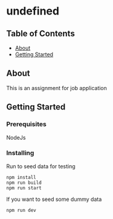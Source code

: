 # undefined

## Table of Contents

- [About](#about)
- [Getting Started](#getting_started)

## About <a name = "about"></a>

This is an assignment for job application

## Getting Started <a name = "getting_started"></a>

### Prerequisites

NodeJs 

### Installing


Run to seed data for testing

```
npm install
npm run build
npm run start
```

If you want to seed some dummy data
```
npm run dev
```
